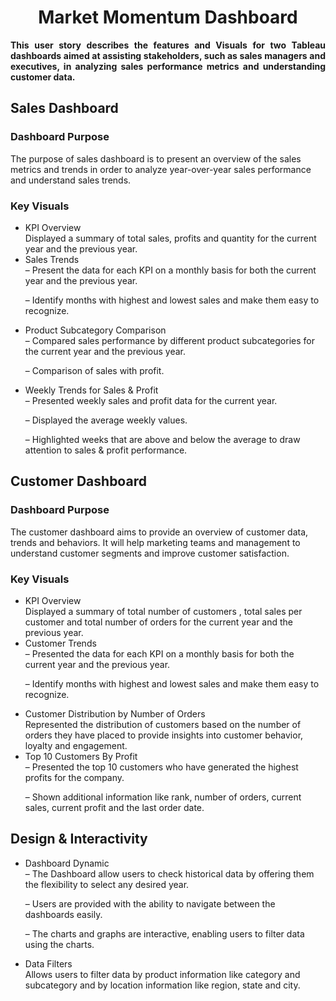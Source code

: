 <h1 align="center">  Market Momentum Dashboard </h1>
<p align="justify"><b>This user story describes the features and Visuals for two Tableau dashboards aimed at assisting stakeholders, 
  such as sales managers and executives, in analyzing sales performance metrics and understanding customer data.</b> </p>
<h2>Sales Dashboard</h2>
<div>
<h3>Dashboard Purpose</h3>
The purpose of sales dashboard is to present an overview of the sales metrics and trends in order to analyze year-over-year sales performance and understand sales trends.

<h3>Key Visuals</h3>
<ul>
<li>KPI Overview</li>
Displayed a summary of total sales, profits and quantity for the current year and the previous year.

<li>Sales Trends</li>
 – Present the data for each KPI on a monthly basis for both the current year and the previous year.

 – Identify months with highest and lowest sales and make them easy to recognize.

<li>Product Subcategory Comparison</li>
 – Compared sales performance by different product subcategories for the current year and the previous year.

 – Comparison of sales with profit.

<li>Weekly Trends for Sales & Profit</li>
 – Presented weekly sales and profit data for the current year.

 – Displayed the average weekly values.
 
 – Highlighted weeks that are above and below the average to draw attention to sales & profit performance.
</ul>
</div>
<h2>Customer Dashboard</h2>
<h3>Dashboard Purpose</h3>
The customer dashboard aims to provide an overview of customer data, trends and behaviors. It will help marketing teams and management to understand customer segments and improve customer satisfaction.

<h3>Key Visuals</h3>
<ul>
<li>KPI Overview</li>
Displayed a summary of total number of customers , total sales per customer and total number of orders for the current year and the previous year.

<li>Customer Trends</li>
 – Presented the data for each KPI on a monthly basis for both the current year and the previous year.

 – Identify months with highest and lowest sales and make them easy to recognize.

<li>Customer Distribution by Number of Orders</li>
Represented the distribution of customers based on the number of orders they have placed to provide insights into customer behavior, loyalty and engagement.

<li>Top 10 Customers By Profit</li>
 – Presented the top 10 customers who have generated the highest profits for the company.

 – Shown additional information like rank, number of orders, current sales, current profit and the last order date.

</ul>

<h2>Design & Interactivity</h2>
<ul>
<li>Dashboard Dynamic</li>
 – The Dashboard allow users to check historical data by offering them the flexibility to select any desired year.

 – Users are provided with the ability to navigate between the dashboards easily.

 – The charts and graphs are interactive, enabling users to filter data using the charts.

<li>Data Filters</li>
Allows users to filter data by product information like category and subcategory and by location information like region, state and city.
</ul>

